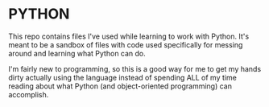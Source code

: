 PYTHON
======

This repo contains files I've used while learning to work with Python. It's meant to be a sandbox of files with code
used specifically for messing around and learning what Python can do.

I'm fairly new to programming, so this is a good way for me to get my hands dirty actually using the language instead
of spending ALL of my time reading about what Python (and object-oriented programming) can accomplish.